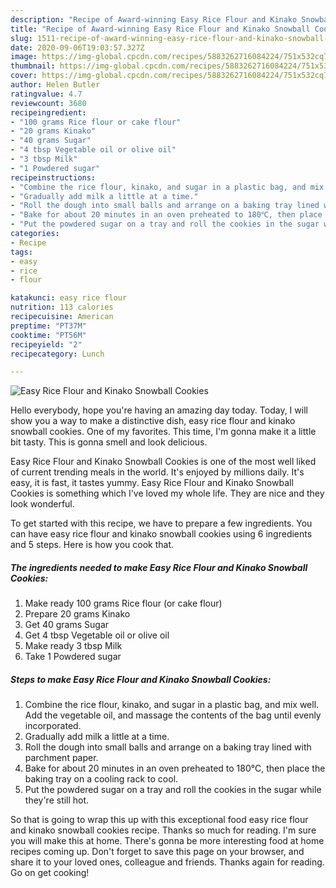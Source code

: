```yaml
---
description: "Recipe of Award-winning Easy Rice Flour and Kinako Snowball Cookies"
title: "Recipe of Award-winning Easy Rice Flour and Kinako Snowball Cookies"
slug: 1511-recipe-of-award-winning-easy-rice-flour-and-kinako-snowball-cookies
date: 2020-09-06T19:03:57.327Z
image: https://img-global.cpcdn.com/recipes/5883262716084224/751x532cq70/easy-rice-flour-and-kinako-snowball-cookies-recipe-main-photo.jpg
thumbnail: https://img-global.cpcdn.com/recipes/5883262716084224/751x532cq70/easy-rice-flour-and-kinako-snowball-cookies-recipe-main-photo.jpg
cover: https://img-global.cpcdn.com/recipes/5883262716084224/751x532cq70/easy-rice-flour-and-kinako-snowball-cookies-recipe-main-photo.jpg
author: Helen Butler
ratingvalue: 4.7
reviewcount: 3680
recipeingredient:
- "100 grams Rice flour or cake flour"
- "20 grams Kinako"
- "40 grams Sugar"
- "4 tbsp Vegetable oil or olive oil"
- "3 tbsp Milk"
- "1 Powdered sugar"
recipeinstructions:
- "Combine the rice flour, kinako, and sugar in a plastic bag, and mix well. Add the vegetable oil, and massage the contents of the bag until evenly incorporated."
- "Gradually add milk a little at a time."
- "Roll the dough into small balls and arrange on a baking tray lined with parchment paper."
- "Bake for about 20 minutes in an oven preheated to 180℃, then place the baking tray on a cooling rack to cool."
- "Put the powdered sugar on a tray and roll the cookies in the sugar while they&#39;re still hot."
categories:
- Recipe
tags:
- easy
- rice
- flour

katakunci: easy rice flour 
nutrition: 113 calories
recipecuisine: American
preptime: "PT37M"
cooktime: "PT56M"
recipeyield: "2"
recipecategory: Lunch

---
```



![Easy Rice Flour and Kinako Snowball Cookies](https://img-global.cpcdn.com/recipes/5883262716084224/751x532cq70/easy-rice-flour-and-kinako-snowball-cookies-recipe-main-photo.jpg)

Hello everybody, hope you're having an amazing day today. Today, I will show you a way to make a distinctive dish, easy rice flour and kinako snowball cookies. One of my favorites. This time, I'm gonna make it a little bit tasty. This is gonna smell and look delicious.

Easy Rice Flour and Kinako Snowball Cookies is one of the most well liked of current trending meals in the world. It's enjoyed by millions daily. It's easy, it is fast, it tastes yummy. Easy Rice Flour and Kinako Snowball Cookies is something which I've loved my whole life. They are nice and they look wonderful.




To get started with this recipe, we have to prepare a few ingredients. You can have easy rice flour and kinako snowball cookies using 6 ingredients and 5 steps. Here is how you cook that.

<!--inarticleads1-->

##### The ingredients needed to make Easy Rice Flour and Kinako Snowball Cookies:

1. Make ready 100 grams Rice flour (or cake flour)
1. Prepare 20 grams Kinako
1. Get 40 grams Sugar
1. Get 4 tbsp Vegetable oil or olive oil
1. Make ready 3 tbsp Milk
1. Take 1 Powdered sugar




<!--inarticleads2-->

##### Steps to make Easy Rice Flour and Kinako Snowball Cookies:

1. Combine the rice flour, kinako, and sugar in a plastic bag, and mix well. Add the vegetable oil, and massage the contents of the bag until evenly incorporated.
1. Gradually add milk a little at a time.
1. Roll the dough into small balls and arrange on a baking tray lined with parchment paper.
1. Bake for about 20 minutes in an oven preheated to 180℃, then place the baking tray on a cooling rack to cool.
1. Put the powdered sugar on a tray and roll the cookies in the sugar while they&#39;re still hot.




So that is going to wrap this up with this exceptional food easy rice flour and kinako snowball cookies recipe. Thanks so much for reading. I'm sure you will make this at home. There's gonna be more interesting food at home recipes coming up. Don't forget to save this page on your browser, and share it to your loved ones, colleague and friends. Thanks again for reading. Go on get cooking!
